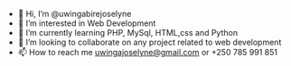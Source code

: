 - 👋 Hi, I’m @uwingabirejoselyne
- 👀 I’m interested in Web Development
- 🌱 I’m currently learning PHP, MySql, HTML,css and Python
- 💞️ I’m looking to collaborate on any project related to web development
- 📫 How to reach me uwingajoselyne@gmail.com or +250 785 991 851

<!---
uwingabirejoselyne/uwingabirejoselyne is a ✨ special ✨ repository because its `README.md` (this file) appears on your GitHub profile.
You can click the Preview link to take a look at your changes.
--->
